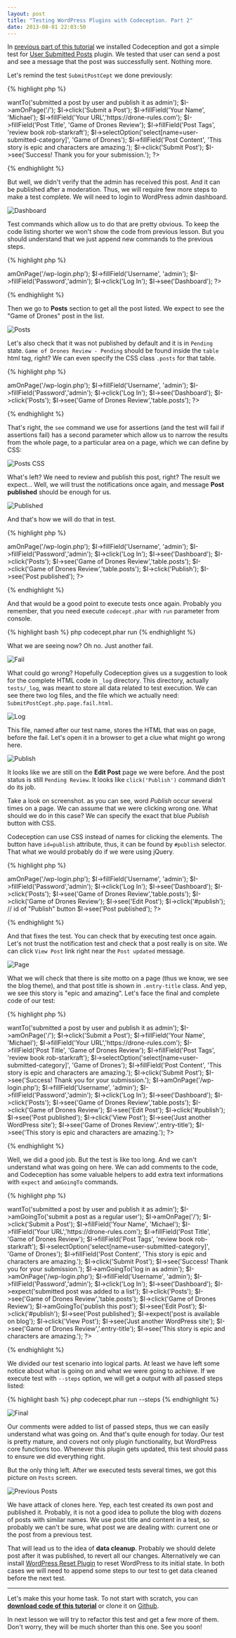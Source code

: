 ```yaml
---
layout: post
title: "Testing WordPress Plugins with Codeception. Part 2"
date: 2013-08-01 22:03:50
---
```


In [previous part of this tutorial](https://codeception.com/07-24-2013/testing-wordpress-plugins.html) we installed Codeception and got a simple test for [User Submitted Posts](https://wordpress.org/plugins/user-submitted-posts/) plugin. We tested that user can send a post and see a message that the post was successfully sent. Nothing more. 

Let's remind the test `SubmitPostCept` we done previously:

{% highlight php %}
<?php
$I = new WebGuy($scenario);
$I->wantTo('submitted a post by user and publish it as admin');
$I->amOnPage('/');
$I->click('Submit a Post');
$I->fillField('Your Name', 'Michael');
$I->fillField('Your URL','https://drone-rules.com');
$I->fillField('Post Title', 'Game of Drones Review');
$I->fillField('Post Tags', 'review book rob-starkraft');
$I->selectOption('select[name=user-submitted-category]', 'Game of Drones');
$I->fillField('Post Content', 'This story is epic and characters are amazing.');
$I->click('Submit Post');
$I->see('Success! Thank you for your submission.');
?>
{% endhighlight %}

But well, we didn't verify that the admin has received this post. And it can be published after a moderation.
Thus, we will require few more steps to make a test complete. We will need to login to WordPress admin dashboard.

![Dashboard](/images/wordpress/wp2_dashboard.png)

Test commands which allow us to do that are pretty obvious. To keep the code listing shorter we won't show the code from previous lesson. But you should understand that we just append new commands to the previous steps.

{% highlight php %}
<?php
$I->amOnPage('/wp-login.php');
$I->fillField('Username', 'admin');
$I->fillField('Password','admin');
$I->click('Log In');
$I->see('Dashboard');
?>
{% endhighlight %}

Then we go to **Posts** section to get all the post listed. We expect to see the "Game of Drones" post in the list. 

![Posts](/images/wordpress/wp2_posts.png)

Let's also check that it was not published by default and it is in `Pending` state. `Game of Drones Review - Pending` should be found inside the `table` html tag, right? We can even specify the CSS class `.posts` for that table.

{% highlight php %}
<?php
$I->amOnPage('/wp-login.php');
$I->fillField('Username', 'admin');
$I->fillField('Password','admin');
$I->click('Log In');
$I->see('Dashboard');
$I->click('Posts');
$I->see('Game of Drones Review','table.posts');
?>
{% endhighlight %}

That's right, the `see` command we use for assertions (and the test will fail if assertions fail) has a second parameter which allow us to narrow the results from the whole page, to a particular area on a page, which we can define by CSS:

![Posts CSS](/images/wordpress/wp2_posts_table_css.png)

What's left? We need to review and publish this post, right?
The result we expect... Well, we will trust the notifications once again, and message **Post published** should be enough for us.

![Published](/images/wordpress/wp2_published.png)

And that's how we will do that in test.

{% highlight php %}
<?php
$I->amOnPage('/wp-login.php');
$I->fillField('Username', 'admin');
$I->fillField('Password','admin');
$I->click('Log In');
$I->see('Dashboard');
$I->click('Posts');
$I->see('Game of Drones Review','table.posts');
$I->click('Game of Drones Review','table.posts');
$I->click('Publish');
$I->see('Post published');
?>
{% endhighlight %}

And that would be a good point to execute tests once again. Probably you remember, that you need execute `codecept.phar` with `run` parameter from console.

{% highlight bash %}
php codecept.phar run
{% endhighlight %}

What we are seeing now? Oh no. Just another fail.

![Fail](/images/wordpress/wp2_fail.png)

What could go wrong? Hopefully Codeception gives us a suggestion to look for the complete HTML code in `_log` directory. This directory, actually  `tests/_log`, was meant to store all data related to test execution. We can see there two log files, and the file which we actually need: `SubmitPostCept.php.page.fail.html`.

![Log](/images/wordpress/wp2_log.png)

This file, named after our test name, stores the HTML that was on page, before the fail. Let's open it in a browser to get a clue what might go wrong here.

![Publish](/images/wordpress/wp2_publish.png)

It looks like we are still on the **Edit Post** page we were before. And the post status is still `Pending Review`. It looks like `click('Publish')` command didn't do its job. 

Take a look on screenshot. as you can see, word *Publish* occur several times on a page. We can assume that we were clicking wrong one. What should we do in this case? We can specify the exact that blue *Publish* button with CSS.

Codeception can use CSS instead of names for clicking the elements. The button have `id=publish` attribute, thus, it can be found by `#publish` selector. That what we would probably do if we were using jQuery.

{% highlight php %}
<?php
$I->amOnPage('/wp-login.php');
$I->fillField('Username', 'admin');
$I->fillField('Password','admin');
$I->click('Log In');
$I->see('Dashboard');
$I->click('Posts');
$I->see('Game of Drones Review','table.posts');
$I->click('Game of Drones Review');
$I->see('Edit Post');
$I->click('#publish'); // id of "Publish" button
$I->see('Post published');
?>
{% endhighlight %}

And that fixes the test. You can check that by executing test once again. Let's not trust the notification test and check that a post really is on site. We can click `View Post` link right near the `Post updated` message.

![Page](/images/wordpress/wp2_page.png)

What we will check that there is site motto on a page (thus we know, we see the blog theme),
and that post title is shown in `.entry-title` class. And yep, we see this story is "epic and amazing".
Let's face the final and complete code of our test:

{% highlight php %}
<?php
$I = new WebGuy($scenario);
$I->wantTo('submitted a post by user and publish it as admin');
$I->amOnPage('/');
$I->click('Submit a Post');
$I->fillField('Your Name', 'Michael');
$I->fillField('Your URL','https://drone-rules.com');
$I->fillField('Post Title', 'Game of Drones Review');
$I->fillField('Post Tags', 'review book rob-starkraft');
$I->selectOption('select[name=user-submitted-category]', 'Game of Drones');
$I->fillField('Post Content', 'This story is epic and characters are amazing.');
$I->click('Submit Post');
$I->see('Success! Thank you for your submission.');

$I->amOnPage('/wp-login.php');
$I->fillField('Username', 'admin');
$I->fillField('Password','admin');
$I->click('Log In');
$I->see('Dashboard');
$I->click('Posts');
$I->see('Game of Drones Review','table.posts');
$I->click('Game of Drones Review');
$I->see('Edit Post');
$I->click('#publish');
$I->see('Post published');
$I->click('View Post');
$I->see('Just another WordPress site');
$I->see('Game of Drones Review','.entry-title');
$I->see('This story is epic and characters are amazing.');
?>
{% endhighlight %}

Well, we did a good job. But the test is like too long. And we can't understand what was going on here.
We can add comments to the code, and Codeception has some valuable helpers to add extra text informations with `expect` and `amGoingTo` commands.

{% highlight php %}
<?php
$I = new WebGuy($scenario);
$I->wantTo('submitted a post by user and publish it as admin');

$I->amGoingTo('submit a post as a regular user');
$I->amOnPage('/');
$I->click('Submit a Post');
$I->fillField('Your Name', 'Michael');
$I->fillField('Your URL','https://drone-rules.com');
$I->fillField('Post Title', 'Game of Drones Review');
$I->fillField('Post Tags', 'review book rob-starkraft');
$I->selectOption('select[name=user-submitted-category]', 'Game of Drones');
$I->fillField('Post Content', 'This story is epic and characters are amazing.');
$I->click('Submit Post');
$I->see('Success! Thank you for your submission.');

$I->amGoingTo('log in as admin');
$I->amOnPage('/wp-login.php');
$I->fillField('Username', 'admin');
$I->fillField('Password','admin');
$I->click('Log In');
$I->see('Dashboard');

$I->expect('submitted post was added to a list');
$I->click('Posts');
$I->see('Game of Drones Review','table.posts');
$I->click('Game of Drones Review');

$I->amGoingTo('publish this post');
$I->see('Edit Post');
$I->click('#publish');
$I->see('Post published');

$I->expect('post is available on blog');
$I->click('View Post');
$I->see('Just another WordPress site');
$I->see('Game of Drones Review','.entry-title');
$I->see('This story is epic and characters are amazing.');
?>
{% endhighlight %}

We divided our test scenario into logical parts. At least we have left some notice about what is going on and what we were going to achieve. If we execute test with `--steps` option, we will get a output with all passed steps listed:

{% highlight bash %}
php codecept.phar run --steps
{% endhighlight %}

![Final](/images/wordpress/wp2_final.png)

Our comments were added to list of passed steps, thus we can easily understand what was going on.
And that's quite enough for today. Our test is pretty mature, and covers not only plugin functionality, but WordPress core functions too. Whenever this plugin gets updated, this test should pass to ensure we did everything right.

But the only thing left. After we executed tests several times, we got this picture on `Posts` screen.

![Previous Posts](/images/wordpress/wp2_trash.png)

We have attack of clones here. Yep, each test created its own post and published it. Probably, it is not a good idea to pollute the blog with dozens of posts with similar names. We use post title and content in a test, so probably we can't be sure, what post we are dealing with: current one or the post from a previous test.

That will lead us to the idea of **data cleanup**. Probably we should delete post after it was published, to revert all our changes. Alternatively we can install [WordPress Reset Plugin](https://wordpress.org/plugins/wordpress-reset/) to reset WordPress to its initial state. In both cases we will need to append some steps to our test to get data cleaned before the next test.

---

Let's make this your home task. To not start with scratch, you can [**download code of this tutorial**](https://github.com/Codeception/WordPress-plugin-testing/archive/lesson-2.zip) or clone it on [Github](https://github.com/Codeception/WordPress-plugin-testing/tree/lesson-2).

In next lesson we will try to refactor this test and get a few more of them. Don't worry, they will be much shorter than this one. See you soon!
